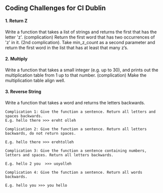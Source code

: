 ## Coding Challenges for CI Dublin

#### 1. Return Z

Write a function that takes a list of strings and returns the first that has the letter 'z'. (complication) Return the first word that has two occurrences of 'z' in it. (2nd complication). Take min_z_count as a second parameter and return the first word in the list that has at least that many z’s.

#### 2. Multiply

Write a function that takes a small integer (e.g. up to 30), and prints out the multiplication table from 1 up to that number. (complication) Make the multiplication table align well.

#### 3. Reverse String

Write a function that takes a word and returns the letters backwards. 

    Complication 1: Give the function a sentence. Return all letters and spaces backwards. 
    E.g. hello there >>> ereht olleh
    
    Complication 2: Give the function a sentence. Return all letters backwards, do not return spaces.
    
    E.g. hello there >>> erehtolleh
    
    Complication 3: Give the function a sentence containing numbers, letters and spaces. Return all letters backwards. 
    
    E.g. hello 2 you  >>> uoyolleh
    
    Complication 4: Give the function a sentence. Return all words backwards. 
    
    E.g. hello you >>> you hello